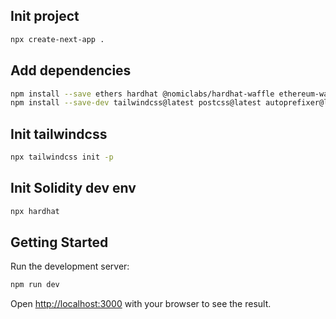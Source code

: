 ## Init project
```bash
npx create-next-app .
```

## Add dependencies
```bash
npm install --save ethers hardhat @nomiclabs/hardhat-waffle ethereum-waffle chai @nomiclabs/hardhat-ethers @openzeppelin/contracts axios ipfs-http-client web3modal
npm install --save-dev tailwindcss@latest postcss@latest autoprefixer@latest
```

## Init tailwindcss
```bash
npx tailwindcss init -p
```

## Init Solidity dev env
```bash
npx hardhat
```

## Getting Started
Run the development server:

```bash
npm run dev
```

Open [http://localhost:3000](http://localhost:3000) with your browser to see the result.
